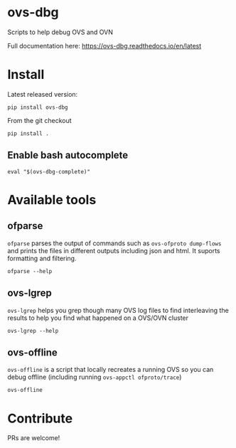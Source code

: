 # ovs-dbg

Scripts to help debug OVS and OVN

Full documentation here: https://ovs-dbg.readthedocs.io/en/latest

# Install
Latest released version:

    pip install ovs-dbg

From the git checkout

    pip install .

## Enable bash autocomplete

    eval "$(ovs-dbg-complete)"

# Available tools
## ofparse

`ofparse` parses the output of commands such as `ovs-ofproto dump-flows` and
prints the files in different outputs including json and html. It suports
formatting and filtering.

    ofparse --help

## ovs-lgrep

`ovs-lgrep` helps you grep though many OVS log files to find interleaving the results to help you find what happened on a OVS/OVN cluster

    ovs-lgrep --help

## ovs-offline
`ovs-offline` is a script that locally recreates a running OVS so you can debug offline (including running `ovs-appctl ofproto/trace`)

    ovs-offline

# Contribute
PRs are welcome!
